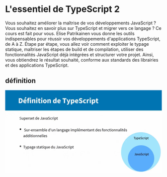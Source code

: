 # L'essentiel de TypeScript 2
Vous souhaitez améliorer la maîtrise de vos développements JavaScript ? Vous souhaitez en savoir plus sur TypeScript et migrer vers ce langage ? Ce cours est fait pour vous. Elise Patrikainen vous donne les outils indispensables pour réussir vos développements d'applications TypeScript, de A à Z. Étape par étape, vous allez voir comment exploiter le typage statique, maîtriser les étapes de build et de compilation, utiliser des fonctionnalités JavaScript déjà intégrées et structurer votre projet. Ainsi, vous obtiendrez le résultat souhaité, conforme aux standards des librairies et des applications TypeScript.

## définition
![definition du typescript](images/definition.png)